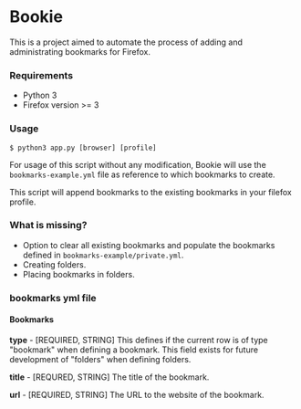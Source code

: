 # Bookie

This is a project aimed to automate the process of adding and administrating bookmarks for Firefox.

### Requirements

* Python 3
* Firefox version >= 3

### Usage

`$ python3 app.py [browser] [profile]`

For usage of this script without any modification, Bookie will use the `bookmarks-example.yml` file as reference to which bookmarks to create.

This script will append bookmarks to the existing bookmarks in your filefox profile.

### What is missing?

* Option to clear all existing bookmarks and populate the bookmarks defined in `bookmarks-example/private.yml`.
* Creating folders.
* Placing bookmarks in folders.

### bookmarks yml file

#### Bookmarks

__type__ - [REQUIRED, STRING] This defines if the current row is of type "bookmark" when defining a bookmark. This field exists for future development of "folders" when defining folders.

__title__ - [REQURED, STRING] The title of the bookmark.

__url__ - [REQUIRED, STRING] The URL to the website of the bookmark.
